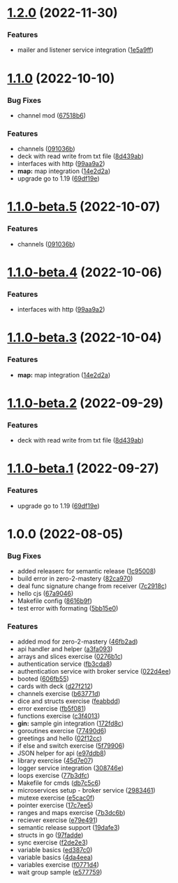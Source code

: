 # [1.2.0](https://github.com/itsprofcjs/cuddly-broccoli/compare/v1.1.0...v1.2.0) (2022-11-30)


### Features

* mailer and listener service integration ([1e5a9ff](https://github.com/itsprofcjs/cuddly-broccoli/commit/1e5a9ffb56f95cd218e9ae535283f5ee37deb5ba))

# [1.1.0](https://github.com/itsprofcjs/cuddly-broccoli/compare/v1.0.0...v1.1.0) (2022-10-10)


### Bug Fixes

* channel mod ([67518b6](https://github.com/itsprofcjs/cuddly-broccoli/commit/67518b6ea1947624fe599c67ec064456aa9d2828))


### Features

* channels ([091036b](https://github.com/itsprofcjs/cuddly-broccoli/commit/091036b1aca1ec884d6a6a88da017af6d97383bd))
* deck with read write from txt file ([8d439ab](https://github.com/itsprofcjs/cuddly-broccoli/commit/8d439ab7c2bde3918a403424584554923832c6ca))
* interfaces with http ([99aa9a2](https://github.com/itsprofcjs/cuddly-broccoli/commit/99aa9a2b804205eea08172a9f292d40055c33954))
* **map:** map integration ([14e2d2a](https://github.com/itsprofcjs/cuddly-broccoli/commit/14e2d2aefe5151d5e3d77ecc9d5d6dab42a22c8a))
* upgrade go to 1.19 ([69df19e](https://github.com/itsprofcjs/cuddly-broccoli/commit/69df19e2364babc4f2605d6a060a1d2466d3c5de))

# [1.1.0-beta.5](https://github.com/itsprofcjs/cuddly-broccoli/compare/v1.1.0-beta.4...v1.1.0-beta.5) (2022-10-07)


### Features

* channels ([091036b](https://github.com/itsprofcjs/cuddly-broccoli/commit/091036b1aca1ec884d6a6a88da017af6d97383bd))

# [1.1.0-beta.4](https://github.com/itsprofcjs/cuddly-broccoli/compare/v1.1.0-beta.3...v1.1.0-beta.4) (2022-10-06)


### Features

* interfaces with http ([99aa9a2](https://github.com/itsprofcjs/cuddly-broccoli/commit/99aa9a2b804205eea08172a9f292d40055c33954))

# [1.1.0-beta.3](https://github.com/itsprofcjs/cuddly-broccoli/compare/v1.1.0-beta.2...v1.1.0-beta.3) (2022-10-04)


### Features

* **map:** map integration ([14e2d2a](https://github.com/itsprofcjs/cuddly-broccoli/commit/14e2d2aefe5151d5e3d77ecc9d5d6dab42a22c8a))

# [1.1.0-beta.2](https://github.com/itsprofcjs/cuddly-broccoli/compare/v1.1.0-beta.1...v1.1.0-beta.2) (2022-09-29)


### Features

* deck with read write from txt file ([8d439ab](https://github.com/itsprofcjs/cuddly-broccoli/commit/8d439ab7c2bde3918a403424584554923832c6ca))

# [1.1.0-beta.1](https://github.com/itsprofcjs/cuddly-broccoli/compare/v1.0.0...v1.1.0-beta.1) (2022-09-27)


### Features

* upgrade go to 1.19 ([69df19e](https://github.com/itsprofcjs/cuddly-broccoli/commit/69df19e2364babc4f2605d6a060a1d2466d3c5de))

# 1.0.0 (2022-08-05)


### Bug Fixes

* added releaserc for semantic release ([1c95008](https://github.com/itsprofcjs/cuddly-broccoli/commit/1c95008fcddd5d5c405c8e19bf6e920c65989900))
* build error in zero-2-mastery ([82ca970](https://github.com/itsprofcjs/cuddly-broccoli/commit/82ca970a6705cb73dfea3e6e639376dda6080b93))
* deal func signature change from receiver ([7c2918c](https://github.com/itsprofcjs/cuddly-broccoli/commit/7c2918ca0b062883b1c9583cd2b15737cf29aec1))
* hello cjs ([67a9046](https://github.com/itsprofcjs/cuddly-broccoli/commit/67a90463d85974dfa487aa46f1944aa51bd59e41))
* Makefile config ([8616b9f](https://github.com/itsprofcjs/cuddly-broccoli/commit/8616b9ff01a7da5b8f69693ddf3fa72f37df17e5))
* test error with formating ([5bb15e0](https://github.com/itsprofcjs/cuddly-broccoli/commit/5bb15e0c7c3a18f30e28ae0d1df4bcaed261d8c2))


### Features

* added mod for zero-2-mastery ([46fb2ad](https://github.com/itsprofcjs/cuddly-broccoli/commit/46fb2adb19c293caf0467e7f1bf5900c85e3f5c6))
* api handler and helper ([a3fa093](https://github.com/itsprofcjs/cuddly-broccoli/commit/a3fa093b2efa16ca118141ea0cbbe6144e21643f))
* arrays and slices exercise ([0276b1c](https://github.com/itsprofcjs/cuddly-broccoli/commit/0276b1c2e12793fa7b08514842cfad90a17fe246))
* authentication service ([fb3cda8](https://github.com/itsprofcjs/cuddly-broccoli/commit/fb3cda8336525e76b1b427e5332cc75a57576057))
* authentication service with broker service ([022d4ee](https://github.com/itsprofcjs/cuddly-broccoli/commit/022d4ee5958f6109109680d955afdc740116fe04))
* booted ([606fb55](https://github.com/itsprofcjs/cuddly-broccoli/commit/606fb55ddb40aeae3e201ddc2d3ba6f3d6978a56))
* cards with deck ([d27f212](https://github.com/itsprofcjs/cuddly-broccoli/commit/d27f212c26f0b2f2d1e258bb8d502b6fe62c6cb0))
* channels exercise ([b63771d](https://github.com/itsprofcjs/cuddly-broccoli/commit/b63771dd5367937225b5e7d3564b78087c42c2b1))
* dice and structs exercise ([feabbdd](https://github.com/itsprofcjs/cuddly-broccoli/commit/feabbdd7481c6f0cdc46bf6f73698a82de770f0b))
* error exercise ([fb5f081](https://github.com/itsprofcjs/cuddly-broccoli/commit/fb5f081c8f1661284a57466b9ce9e2482b42fce0))
* functions exercise ([c3f4013](https://github.com/itsprofcjs/cuddly-broccoli/commit/c3f4013d1c11326c1b2ba84ad56027d16d855752))
* **gin:** sample gin integration ([172fd8c](https://github.com/itsprofcjs/cuddly-broccoli/commit/172fd8c188f32b968703dcc2028e2b4fafa2e982))
* goroutines exercise ([77490d6](https://github.com/itsprofcjs/cuddly-broccoli/commit/77490d6b766023da7e3eb5f29eeca96a28bb812c))
* greetings and hello ([02f12cc](https://github.com/itsprofcjs/cuddly-broccoli/commit/02f12cc39eebbff0559125a802d97332fd60a816))
* if else and switch exercise ([5f79906](https://github.com/itsprofcjs/cuddly-broccoli/commit/5f799067d98a66ebd09aacae19478ba8ca69aa1e))
* JSON helper for api ([e97ddb8](https://github.com/itsprofcjs/cuddly-broccoli/commit/e97ddb82780b0260012af8b3a6159a1d140f7453))
* library exercise ([45d7e07](https://github.com/itsprofcjs/cuddly-broccoli/commit/45d7e0729dda5d4aaf9b2f2554a84de639770bd6))
* logger service integration ([308746e](https://github.com/itsprofcjs/cuddly-broccoli/commit/308746e4fbaf38d9c00c21b7978a2e41de8dd43a))
* loops exercise ([77b3dfc](https://github.com/itsprofcjs/cuddly-broccoli/commit/77b3dfc729c0c7d12d1c2794a2dfeed1350efd54))
* Makefile for cmds ([db7c5c6](https://github.com/itsprofcjs/cuddly-broccoli/commit/db7c5c62f753b113f56ce6702d2d7996e068d157))
* microservices setup - broker service ([2983461](https://github.com/itsprofcjs/cuddly-broccoli/commit/298346127ed82f458b4c5103ce976c8532ddca4d))
* mutexe exercise ([e5cac0f](https://github.com/itsprofcjs/cuddly-broccoli/commit/e5cac0f65e45f768623870d068209ac8397da748))
* pointer exercise ([17c7ee5](https://github.com/itsprofcjs/cuddly-broccoli/commit/17c7ee5bfe413cc0fcc2eb9d08fca88cd12d55e9))
* ranges and maps exercise ([7b3dc6b](https://github.com/itsprofcjs/cuddly-broccoli/commit/7b3dc6b1676de77e06e899ba29d21ff85c5527e5))
* reciever exercise ([e79e491](https://github.com/itsprofcjs/cuddly-broccoli/commit/e79e491703b6b1fdc9445d2ea6d3cf37f24daef3))
* semantic release support ([19dafe3](https://github.com/itsprofcjs/cuddly-broccoli/commit/19dafe3f5b65a6d6f44314d9e48588b347221801))
* structs in go ([97fadde](https://github.com/itsprofcjs/cuddly-broccoli/commit/97fadde029401f7b23e2294b565962afec040610))
* sync exercise ([f2de2e3](https://github.com/itsprofcjs/cuddly-broccoli/commit/f2de2e3ca76512d39cdf386a77449614970cccd2))
* variable basics ([ed387c0](https://github.com/itsprofcjs/cuddly-broccoli/commit/ed387c04cea866bfb08ae2739e0a54bf7082dcfe))
* variable basics ([4da4eea](https://github.com/itsprofcjs/cuddly-broccoli/commit/4da4eeafde807fa66a13d06b731e3b61f8eca028))
* variables exercise ([f0771d4](https://github.com/itsprofcjs/cuddly-broccoli/commit/f0771d4dbc6adf6735be872662d7cead28c39b25))
* wait group sample ([e577759](https://github.com/itsprofcjs/cuddly-broccoli/commit/e577759d8da794d1e9746306d22ce3cd118c06d3))
